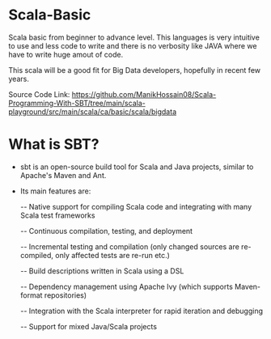 # Scala-Basic
Scala basic from beginner to advance level. This languages is very intuitive to use and less code to write and there is no verbosity like JAVA where we have to write huge amout of code.

This scala will be a good fit for Big Data developers, hopefully in recent few years. 

Source Code Link: https://github.com/ManikHossain08/Scala-Programming-With-SBT/tree/main/scala-playground/src/main/scala/ca/basic/scala/bigdata

# What is SBT?
- sbt is an open-source build tool for Scala and Java projects, similar to Apache's Maven and Ant.

- Its main features are:

  -- Native support for compiling Scala code and integrating with many Scala test frameworks
  
  -- Continuous compilation, testing, and deployment
  
  -- Incremental testing and compilation (only changed sources are re-compiled, only affected tests are re-run etc.)
  
  -- Build descriptions written in Scala using a DSL
  
  -- Dependency management using Apache Ivy (which supports Maven-format repositories)
  
  -- Integration with the Scala interpreter for rapid iteration and debugging
  
  -- Support for mixed Java/Scala projects
